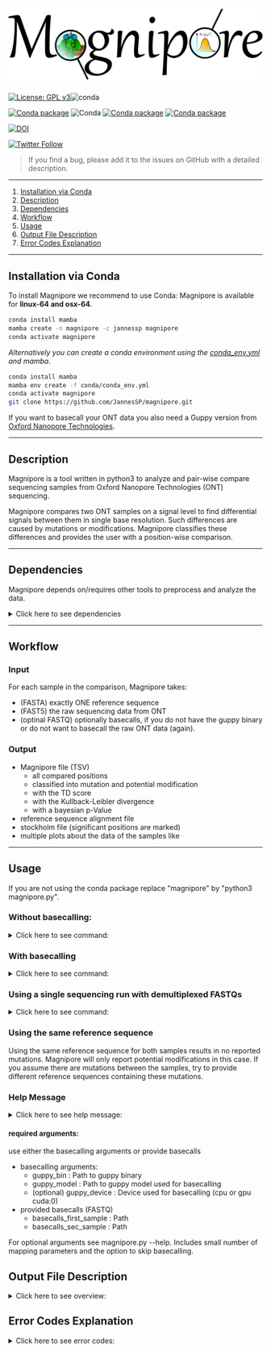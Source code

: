 # ![](figures/magnipore_logo.png)

[![License: GPL v3](https://img.shields.io/badge/License-GPL%20v3-teal.svg)](https://www.gnu.org/licenses/gpl-3.0)![conda](https://img.shields.io/badge/Uses-conda-green.svg)

[![Conda package](https://anaconda.org/jannessp/magnipore/badges/version.svg)](https://anaconda.org/jannessp/magnipore) ![Conda](https://img.shields.io/conda/dn/jannessp/magnipore)
[![Conda package](https://anaconda.org/jannessp/magnipore/badges/latest_release_date.svg)](https://anaconda.org/jannessp/magnipore) [![Conda package](https://anaconda.org/jannessp/magnipore/badges/platforms.svg)](https://anaconda.org/jannessp/magnipore)

[![DOI](https://zenodo.org/badge/545997776.svg)](https://zenodo.org/badge/latestdoi/545997776)

[![Twitter Follow](https://img.shields.io/twitter/follow/Ja_Spangenberg)](https://twitter.com/Ja_Spangenberg)


>If you find a bug, please add it to the issues on GitHub with a detailed description.
___
1.  [Installation via Conda](#installation-via-conda)
2.  [Description](#description)
3.  [Dependencies](#dependencies)
4.  [Workflow](#workflow)
5.  [Usage](#usage)
6.  [Output File Description](#output-file-description)
7.  [Error Codes Explanation](#error-codes-explanation)
___
## Installation via Conda

To install Magnipore we recommend to use Conda:
Magnipore is available for **linux-64 and osx-64**.

```bash
conda install mamba
mamba create -n magnipore -c jannessp magnipore
conda activate magnipore
```

*Alternatively you can create a conda environment using the [conda_env.yml](conda.recipe/conda_env.yml) and mamba.*
```bash
conda install mamba
mamba env create -f conda/conda_env.yml
conda activate magnipore
git clone https://github.com/JannesSP/magnipore.git
```

If you want to basecall your ONT data you also need a Guppy version from [Oxford Nanopore Technologies](https://community.nanoporetech.com).

---

## Description

Magnipore is a tool written in python3 to analyze and pair-wise compare sequencing samples from Oxford Nanopore Technologies (ONT) sequencing.

Magnipore compares two ONT samples on a signal level to find differential signals between them in single base resolution.
Such differences are caused by mutations or modifications.
Magnipore classifies these differences and provides the user with a position-wise comparison.

---

## Dependencies

Magnipore depends on/requires other tools to preprocess and analyze the data.

<details><summary>Click here to see dependencies</summary>

Conda Dependencies
- python (>=3.8,<3.11)
- h5py>=3.7
- biopython>=1.80
- mafft>=7.508
- matplotlib>=3.6.2
- numpy>=1.23
- scipy>=1.9
- minimap2>=2.24
- pandas>=1.5
- seaborn>=0.12
- psutil>=5.9
- hdf5plugin>=3.3.1
- ont_vbz_hdf_plugin>=1.0.1
- pytest>=7.1
- gzip>=1.12
- read5>=1.1.6
- f5c>=1.2
- read5>=1.2.0

</details>

---

## Workflow

### Input

For each sample in the comparison, Magnipore takes:
- (FASTA) exactly ONE reference sequence
- (FAST5) the raw sequencing data from ONT
- (optinal FASTQ) optionally basecalls, if you do not have the guppy binary or do not want to basecall the raw ONT data (again).

### Output

- Magnipore file (TSV)
  - all compared positions
  - classified into mutation and potential modification
  - with the TD score
  - with the Kullback-Leibler divergence
  - with a bayesian p-Value
- reference sequence alignment file
- stockholm file (significant positions are marked)
- multiple plots about the data of the samples like

---

## Usage

If you are not using the conda package replace "magnipore" by "python3 magnipore.py".

### Without basecalling:

<details><summary>Click here to see command:</summary>

```bash
magnipore raw_data_first_sample reference_first_sample label_first_sample raw_data_sec_sample reference_sec_sample label_sec_sample working_dir --basecalls_first_sample basecalls_first_sample --basecalls_sec_sample basecalls_sec_sample
```
</details>

### With basecalling

<details><summary>Click here to see command:</summary>

```bash
magnipore raw_data_first_sample reference_first_sample label_first_sample raw_data_sec_sample reference_sec_sample label_sec_sample working_dir --guppy_bin PATH --guppy_model PATH
```
</details>

### Using a single sequencing run with demultiplexed FASTQs

<details><summary>Click here to see command:</summary>

- basecalls_first_sample/basecalls_sec_sample containing the demultiplexed FASTQs
 - *label_first_sample.fastq* contains only those reads of the first condition
 - *label_sec_sample.fastq* contains only those reads of the second condition
- be sure that the *sequencing_summary.txt* is next to your FASTQ files, otherwise provide them using
 - -s1, --sequencing_summary_first_sample
 - -s2, --sequencing_summary_sec_sample

```bash
magnipore --basecalls_first_sample basecalls_first_sample --basecalls_sec_sample basecalls_sec_sample raw_data_first_sample reference_first_sample label_first_sample raw_data_sec_sample reference_sec_sample label_sec_sample working_dir
```
</details>

### Using the same reference sequence

Using the same reference sequence for both samples results in no reported mutations. Magnipore will only report potential modifications in this case. If you assume there are mutations between the samples, try to provide different reference sequences containing these mutations.

### Help Message

<details><summary>Click here to see help message:</summary>

```bash
usage: Magnipore [-h] [--guppy_bin GUPPY_BIN] [--guppy_model GUPPY_MODEL] [--guppy_device GUPPY_DEVICE] [-b1 FASTQ] [-b2 FASTQ] [-s1 TXT] [-s2 TXT] [-d] [-t THREADS] [-fr]
                 [-mx {map-ont,splice,ava-ont}] [-mk MINIMAP2K] [--timeit] [--rna] [-v]
                 raw_data_first_sample reference_first_sample label_first_sample raw_data_sec_sample reference_sec_sample label_sec_sample working_dir

Required tools: see github https://github.com/JannesSP/magnipore

positional arguments:
  raw_data_first_sample
                        Parent directory of FAST5 files of first sample, can also be a single SLOW5 or BLOW5 file of first sample, that contains all reads, if FASTQs are
                        provided
  reference_first_sample
                        reference FASTA file of first sample, POSITIVE (+) or FORWARD strand, ATTENTION: can only contain a single sequence
  label_first_sample    Name of the sample or pipeline run
  raw_data_sec_sample   Parent directory of FAST5 files of second sample, can also be SLOW5 or BLOW5 file of second sample, that contains all reads, if FASTQs are provided
  reference_sec_sample  reference FASTA file of second sample, POSITIVE (+) or FORWARD strand, ATTENTION: can only contain a single sequence
  label_sec_sample      Name of the sample or pipeline run
  working_dir           Path to write all output files

optional arguments:
  -h, --help            show this help message and exit
  --guppy_bin GUPPY_BIN
                        Guppy binary (default: None)
  --guppy_model GUPPY_MODEL
                        Guppy model used for basecalling (default: None)
  --guppy_device GUPPY_DEVICE
                        Use the GPU to basecall "cuda:0" to use the GPU with ID 0 (default: cuda:0)
  -b1 FASTQ, --basecalls_first_sample FASTQ
                        Path to existing basecalls of first sample. Basecalls must be in one single file. (default: None)
  -b2 FASTQ, --basecalls_sec_sample FASTQ
                        Path to existing basecalls of second sample. Basecalls must be in one single file. (default: None)
  -s1 TXT, --sequencing_summary_first_sample TXT
                        Use, when sequencing summary is not next to your FASTQ file. Path to existing sequencing summary file of second sample. (default: None)
  -s2 TXT, --sequencing_summary_sec_sample TXT
                        Use, when sequencing summary is not next to your FASTQ file. Path to existing sequencing summary file of first sample. (default: None)
  -d, --calculate_data_density
                        Will calculate data density after building the models. Will increase runtime! (default: False)
  -t THREADS, --threads THREADS
                        Number of threads to use (default: 1)
  -fr, --force_rebuild  Run commands regardless if files are already present (default: False)
  -mx {map-ont,splice,ava-ont}, --minimap2x {map-ont,splice,ava-ont}
                        -x parameter for minimap2 (default: map-ont)
  -mk MINIMAP2K, --minimap2k MINIMAP2K
                        -k parameter for minimap2 (default: 14)
  --timeit              Measure and print time used by submodules (default: False)
  -rna                  Use when data is rna (default: False)
  -r10                  Use when data is from R10.4.1 flowcell (default: False)
  -km KMER_MODEL, --kmer_model KMER_MODEL
                        custom kmer model file for f5c eventalign (default: None)
  -v, --version         show program's version number and exit
```
</details>

#### required arguments:
use either the basecalling arguments or provide basecalls
- basecalling arguments:
    - guppy_bin : Path to guppy binary
    - guppy_model : Path to guppy model used for basecalling
    - (optional) guppy_device : Device used for basecalling (cpu or gpu cuda:0)
- provided basecalls (FASTQ)
    - basecalls_first_sample : Path
    - basecalls_sec_sample : Path

For optional arguments see magnipore.py --help. Includes small number of mapping parameters and the option to skip basecalling.

## Output File Description

<details><summary>Click here to see overview:</summary>
The .magnipore file is a TSV containing the following columns.

- strand : on which strand the comparison took place
- td_score : threshold distance score for the signal comparison
- kl_divergence : kullback leibler divergence for the signal comparison
- bayesian_p : p-value for the signal comparison
- signal_type : classification into "mod" for modification and "mut" for mutation
- ref_1 : contig name of sample 1
- pos_1 : position in contig of sample 1
- base_1 : base at the position of sample 1
- motif_1 : motif around the base at the position of sample 1
- signal_mean_1 : mean of the signal distribution at the position of sample 1
- signal_std_1 : standard deviation of the signal distribution at the position of sample 1
- n_datapoints_1 : number of data points that formed the signal distribution
- contained_datapoints_1 : number of data points withtin 3 standard deviations around the mean
- n_segments_1 : number of segments from nanopolish eventalign that formed the signal distribution
- contained_segments_1 : number of segments within 3 standard deviations around the mean
- n_reads_1 : number of reads (coverage) that formed the signal distribution

same for second sample:
- ref_2, pos_2, base_2, motif_2, signal_mean_2, signal_std_2, n_datapoints_2, contained_datapoints_2, n_segments_2, contained_segments_2, n_reads_2
</details>

## Error Codes Explanation

<details><summary>Click here to see error codes:</summary>

- 11: Concatenating both reference files failed
- 12: Building mafft alignment failed
- 13: Running nanosherlock of the first sample failed
- 14: Running nanosherlock of the second sample failed
- 15: Number of provided reference sequences is not equal 1 or 2
- 16: Unknown pore type
- 17: Error in multiprocessing signal comparison
- 18: Error in magniplot with error code
---
Errors of first sample:
- 119: Cannot basecall .slow5/.blow5 with guppy
- 120: Could not find raw data or unknown file format
- 121: Guppy basecalling failed
- 122: minimap2 mapping failed
- 123: Samtools indexing failed
- 124: f5c index failed
- 125: f5c eventalign failed
- 126: Could not find provided fastq files
---
Errors of second sample
- 219: Cannot basecall .slow5/.blow5 with guppy
- 220: Could not find raw data or unknown file format
- 221: Guppy basecalling failed
- 222: minimap2 mapping failed
- 223: Samtools indexing failed
- 224: f5c index failed
- 225: f5c eventalign failed
- 226: Could not find provided fastq files

### If Subscript Nanosherlock is Executed Separately

The -e parameter of nanosherlock specifies the leading number of the error code. Default is 0.
- 019: Cannot basecall .slow5/.blow5 with guppy
- 020: Could not find raw data or unknown file format 
- 021: Guppy basecalling failed
- 022: minimap2 mapping failed
- 023: Samtools indexing failed
- 024: f5c index failed
- 025: f5c eventalign failed
- 026: Could not find provided fastq files
  </details>